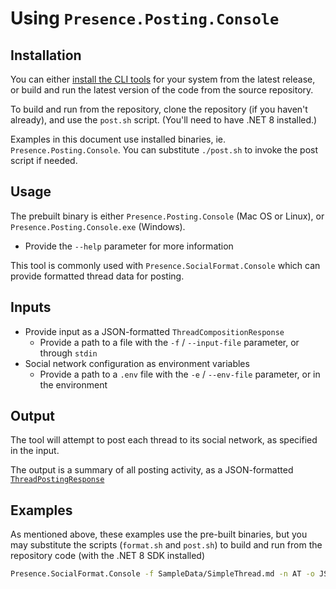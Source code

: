# Using `Presence.Posting.Console`

## Installation

You can either [install the CLI tools](install-cli-tools.md) for your system from the latest release, or build and run the latest version of the code from the source repository.

To build and run from the repository, clone the repository (if you haven't already), and use the `post.sh` script. (You'll need to have .NET 8 installed.)

Examples in this document use installed binaries, ie. `Presence.Posting.Console`. You can substitute `./post.sh` to invoke the post script if needed.

## Usage

The prebuilt binary is either `Presence.Posting.Console` (Mac OS or Linux), or `Presence.Posting.Console.exe` (Windows).

- Provide the `--help` parameter for more information

This tool is commonly used with `Presence.SocialFormat.Console` which can provide formatted thread data for posting.

## Inputs

- Provide input as a JSON-formatted `ThreadCompositionResponse`
  - Provide a path to a file with the `-f` / `--input-file` parameter, or through `stdin`
- Social network configuration as environment variables
  - Provide a path to a `.env` file with the `-e` / `--env-file` parameter, or in the environment

## Output

The tool will attempt to post each thread to its social network, as specified in the input.

The output is a summary of all posting activity, as a JSON-formatted [`ThreadPostingResponse`](https://github.com/instantiator/presence/tree/main/Presence.Posting.Console/DTO/ThreadPostingResponse.cs)

## Examples

As mentioned above, these examples use the pre-built binaries, but you may substitute the scripts (`format.sh` and `post.sh`) to build and run from the repository code (with the .NET 8 SDK installed)

```bash
Presence.SocialFormat.Console -f SampleData/SimpleThread.md -n AT -o JSON | Presence.Posting.Console -e .env.integration
```
